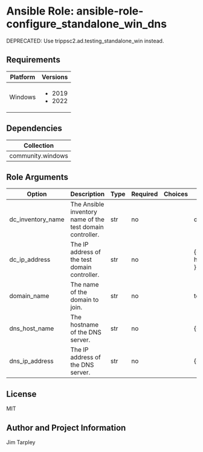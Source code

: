 <!-- BEGIN_ANSIBLE_DOCS -->

# Ansible Role: ansible-role-configure_standalone_win_dns
DEPRECATED: Use trippsc2.ad.testing_standalone_win instead.

## Requirements

| Platform | Versions |
| -------- | -------- |
| Windows | <ul><li>2019</li><li>2022</li></ul> |

## Dependencies

| Collection |
| ---------- |
| community.windows |

## Role Arguments
|Option|Description|Type|Required|Choices|Default|
|---|---|---|---|---|---|
| dc_inventory_name | The Ansible inventory name of the test domain controller. | str | no |  | dc |
| dc_ip_address | The IP address of the test domain controller. | str | no |  | {{ hostvars[dc_inventory_name].ansible_host }} |
| domain_name | The name of the domain to join. | str | no |  | test.loc |
| dns_host_name | The hostname of the DNS server. | str | no |  | {{ inventory_hostname }} |
| dns_ip_address | The IP address of the DNS server. | str | no |  | {{ ansible_host }} |


## License
MIT

## Author and Project Information
Jim Tarpley
<!-- END_ANSIBLE_DOCS -->
